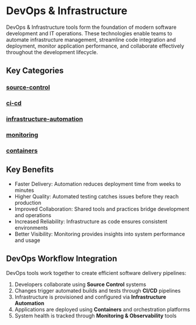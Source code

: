 # DevOps & Infrastructure

DevOps & Infrastructure tools form the foundation of modern software development and IT operations. These technologies enable teams to automate infrastructure management, streamline code integration and deployment, monitor application performance, and collaborate effectively throughout the development lifecycle.

## Key Categories

### [source-control](/devops-infrastructure/source-control/)

### [ci-cd](/devops-infrastructure/ci-cd/)

### [infrastructure-automation](/devops-infrastructure/infrastructure-automation/)

### [monitoring](/devops-infrastructure/monitoring/)

### [containers](/devops-infrastructure/containers/)

## Key Benefits

- Faster Delivery: Automation reduces deployment time from weeks to minutes
- Higher Quality: Automated testing catches issues before they reach production
- Improved Collaboration: Shared tools and practices bridge development and operations
- Increased Reliability: Infrastructure as code ensures consistent environments
- Better Visibility: Monitoring provides insights into system performance and usage

## DevOps Workflow Integration

DevOps tools work together to create efficient software delivery pipelines:

1. Developers collaborate using **Source Control** systems
2. Changes trigger automated builds and tests through **CI/CD** pipelines
3. Infrastructure is provisioned and configured via **Infrastructure Automation**
4. Applications are deployed using **Containers** and orchestration platforms
5. System health is tracked through **Monitoring & Observability** tools

